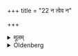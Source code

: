 +++
title = "22 न त्वेव न"

+++

<details><summary>मूलम्</summary>

न त्वेव न कुर्वीत न त्वेव न कुर्वीत २२
</details>

<details><summary>Oldenberg</summary>

22. But let him not neglect to do (one of these things). But let him not neglect to do (one of these things).
</details>
